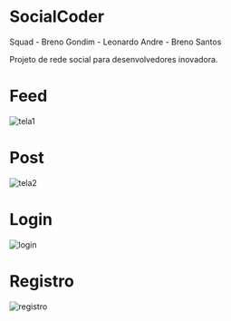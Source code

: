 # SocialCoder
Squad - Breno Gondim -
        Leonardo Andre -
        Breno Santos
        
        
Projeto de rede social para desenvolvedores inovadora.





# Feed


![tela1](https://user-images.githubusercontent.com/79233064/194381245-cebefd11-f546-4bfa-b732-2cd00858a3b4.jpeg)



# Post


![tela2](https://user-images.githubusercontent.com/79233064/194381303-06966b7d-d6a6-4d6e-acb1-b8a930e78461.jpeg)


# Login


![login](https://user-images.githubusercontent.com/79233064/194381852-6c0c9050-8d26-43e6-93fc-e17536e2d946.jpg)


# Registro


![registro](https://user-images.githubusercontent.com/79233064/194382046-b1d08468-924e-4e6b-bc7f-3adc6a99ee04.jpg)


